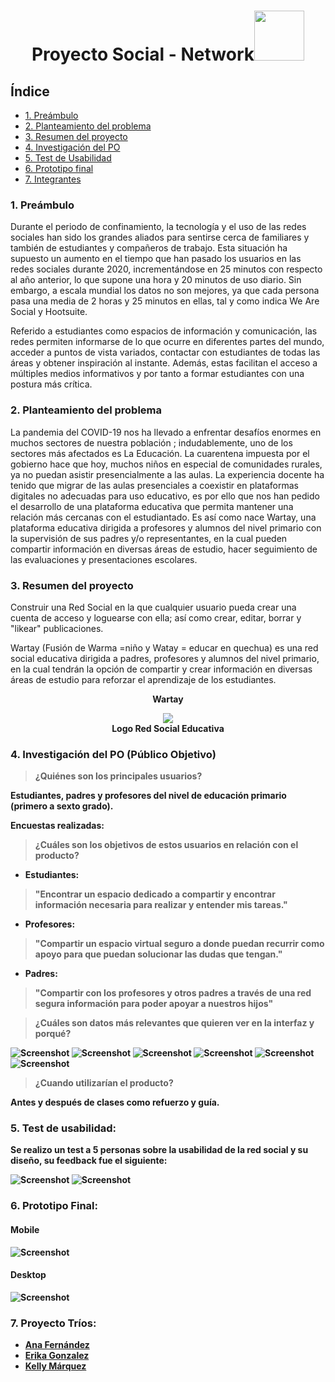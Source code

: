 <h1 align="center">Proyecto Social - Network<img src="https://media.giphy.com/media/eBb2W1OYVHou9l6W7N/giphy.gif" width="80" height="80" /></h1>

## Índice

- [1. Preámbulo](#1-preámbulo)
- [2. Planteamiento del problema](#2-planteamiento-del-problema)
- [3. Resumen del proyecto](#3-resumen-del-proyecto)
- [4. Investigación del PO](#4-investigacion-del-po)
- [5. Test de Usabilidad](#5-test-de-usabilidad)
- [6. Prototipo final](#5-prototipo-final)
- [7. Integrantes](#5-integrantes)

### 1. Preámbulo

Durante el periodo de confinamiento, la tecnología y el uso de las redes sociales han sido los grandes aliados para sentirse cerca de familiares y también de estudiantes y compañeros de trabajo. Esta situación ha supuesto un aumento en el tiempo que han pasado los usuarios en las redes sociales durante 2020, incrementándose en 25 minutos con respecto al año anterior, lo que supone una hora y 20 minutos de uso diario. Sin embargo, a escala mundial los datos no son mejores, ya que cada persona pasa una media de 2 horas y 25 minutos en ellas, tal y como indica We Are Social y Hootsuite.

Referido a estudiantes como espacios de información y comunicación, las redes permiten informarse de lo que ocurre en diferentes partes del mundo, acceder a puntos de vista variados, contactar con estudiantes de todas las áreas y obtener inspiración al instante. Además, estas facilitan el acceso a múltiples medios informativos y por tanto a formar estudiantes con una postura más crítica.

### 2. Planteamiento del problema

La pandemia del COVID-19 nos ha llevado a enfrentar desafíos enormes en muchos sectores de nuestra población ; indudablemente, uno de los sectores más afectados es La Educación.
La cuarentena impuesta por el gobierno hace que hoy, muchos niños en especial de comunidades rurales, ya no puedan asistir presencialmente a las aulas. 
La experiencia docente ha tenido que migrar de las aulas presenciales a coexistir en plataformas digitales no adecuadas para uso educativo, es por ello que nos han pedido el desarrollo de una plataforma educativa que permita mantener una relación más cercanas con el estudiantado. Es así como nace Wartay, una plataforma educativa dirigida a profesores y alumnos del nivel primario con la supervisión de sus padres y/o representantes, en la cual pueden compartir información en diversas áreas de estudio, hacer seguimiento de las evaluaciones y presentaciones escolares.

### 3. Resumen del proyecto

Construir una Red Social en la que cualquier usuario pueda crear una cuenta de acceso y loguearse con ella; así como crear, editar, borrar y "likear" publicaciones.

Wartay (Fusión de Warma =niño y Watay = educar en quechua) es una red social educativa dirigida a padres, profesores y alumnos del nivel primario, en la cual tendrán la opción de compartir y crear información en diversas áreas de estudio para reforzar el aprendizaje de los estudiantes.

<p align="center"><strong>Wartay</strong></p>
<p align="center"><a href="logo wartay"><img src="imageReadme/iconWartayy.png"></a><br>
<strong>Logo Red Social Educativa<strong><p>

### 4. Investigación del PO (Público Objetivo)

> ¿Quiénes son los principales usuarios?

Estudiantes, padres y profesores del nivel de educación primario (primero a sexto grado).

Encuestas realizadas:

> ¿Cuáles son los objetivos de estos usuarios en relación con el producto?

- Estudiantes:

> "Encontrar un espacio dedicado a compartir y encontrar información necesaria para realizar y entender mis tareas."

- Profesores:

> "Compartir un espacio virtual seguro a donde puedan recurrir como apoyo para que puedan solucionar las dudas que tengan."

- Padres:

> "Compartir con los profesores y otros padres a través de una red segura información para poder apoyar a nuestros hijos"

> ¿Cuáles son datos más relevantes que quieren ver en la interfaz y porqué?

![Screenshot](./imageReadme/encuesta3.jpeg)
![Screenshot](./imageReadme/encuesta4.jpeg)
![Screenshot](./imageReadme/encuesta5.jpeg)
![Screenshot](./imageReadme/encuesta6.jpeg)
![Screenshot](./imageReadme/encuesta1.jpeg)
![Screenshot](./imageReadme/encuesta2.jpeg)

> ¿Cuando utilizarían el producto?

Antes y después de clases como refuerzo y guía.

### 5. Test de usabilidad:

Se realizo un test a 5 personas sobre la usabilidad de la red social y su diseño, su feedback fue el siguiente:

![Screenshot](./imageReadme/usabilidad.jpeg)
![Screenshot](./imageReadme/usabilidad2.jpeg)

### 6. Prototipo Final:

#### Mobile

![Screenshot](https://media.giphy.com/media/0Vdpt3VJeekr5Wt9Q4/giphy.gif)

#### Desktop

![Screenshot](https://media.giphy.com/media/k2AK12wbfxYWGE2CJJ/giphy.gif)

### 7. Proyecto Tríos:

- [Ana Fernández](https://github.com/Afernandezc435/ 'Ana Fernández')
- [Erika Gonzalez](https://github.com/erikagonza25/ 'Erika Gonzalez')
- [Kelly Márquez](https://github.com/kelmita22 'Kelly Márquez')
